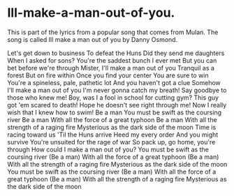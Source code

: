 # Ill-make-a-man-out-of-you.
This is part of the lyrics from a popular song that comes from Mulan. The song is called Ill make a man out of you by Danny Osmond.

Let's get down to business
To defeat the Huns
Did they send me daughters
When I asked for sons?
You're the saddest bunch I ever met
But you can bet before we're through
Mister, I'll make a man out of you
Tranquil as a forest
But on fire within
Once you find your center
You are sure to win
You're a spineless, pale, pathetic lot
And you haven't got a clue
Somehow I'll make a man out of you
I'm never gonna catch my breath!
Say goodbye to those who knew me!
Boy, was I a fool in school for cutting gym?
This guy got 'em scared to death!
Hope he doesn't see right through me!
Now I really wish that I knew how to swim!
Be a man
You must be swift as the coursing river
Be a man
With all the force of a great typhoon
Be a man
With all the strength of a raging fire
Mysterious as the dark side of the moon
Time is racing toward us
'Til the Huns arrive
Heed my every order
And you might survive
You're unsuited for the rage of war
So pack up, go home, you're through
How could I make a man out of you?
You must be swift as the coursing river
(Be a man)
With all the force of a great typhoon
(Be a man)
With all the strength of a raging fire
Mysterious as the dark side of the moon
You must be swift as the coursing river
(Be a man)
With all the force of a great typhoon
(Be a man)
With all the strength of a raging fire
Mysterious as the dark side of the moon
